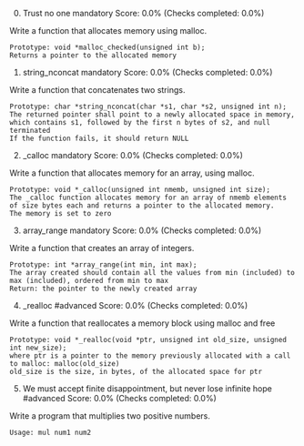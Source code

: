 
0. Trust no one
mandatory
Score: 0.0% (Checks completed: 0.0%)

Write a function that allocates memory using malloc.

    Prototype: void *malloc_checked(unsigned int b);
    Returns a pointer to the allocated memory
1. string_nconcat
mandatory
Score: 0.0% (Checks completed: 0.0%)

Write a function that concatenates two strings.

    Prototype: char *string_nconcat(char *s1, char *s2, unsigned int n);
    The returned pointer shall point to a newly allocated space in memory, which contains s1, followed by the first n bytes of s2, and null terminated
    If the function fails, it should return NULL
2. _calloc
mandatory
Score: 0.0% (Checks completed: 0.0%)

Write a function that allocates memory for an array, using malloc.

    Prototype: void *_calloc(unsigned int nmemb, unsigned int size);
    The _calloc function allocates memory for an array of nmemb elements of size bytes each and returns a pointer to the allocated memory.
    The memory is set to zero
3. array_range
mandatory
Score: 0.0% (Checks completed: 0.0%)

Write a function that creates an array of integers.

    Prototype: int *array_range(int min, int max);
    The array created should contain all the values from min (included) to max (included), ordered from min to max
    Return: the pointer to the newly created array
4. _realloc
#advanced
Score: 0.0% (Checks completed: 0.0%)

Write a function that reallocates a memory block using malloc and free

    Prototype: void *_realloc(void *ptr, unsigned int old_size, unsigned int new_size);
    where ptr is a pointer to the memory previously allocated with a call to malloc: malloc(old_size)
    old_size is the size, in bytes, of the allocated space for ptr
5. We must accept finite disappointment, but never lose infinite hope
#advanced
Score: 0.0% (Checks completed: 0.0%)

Write a program that multiplies two positive numbers.

    Usage: mul num1 num2
